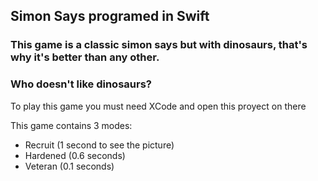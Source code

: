 ## Simon Says programed in Swift
### This game is a classic simon says but with dinosaurs, that's why it's better than any other. 

### Who doesn't like dinosaurs?

To play this game you must need XCode and open this proyect on there

This game contains 3 modes:

- Recruit (1 second to see the picture)
- Hardened (0.6 seconds)
- Veteran (0.1 seconds)

